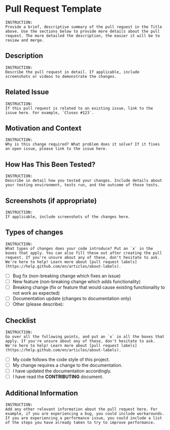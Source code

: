 # Pull Request Template

    INSTRUCTION: 
    Provide a brief, descriptive summary of the pull request in the Title above. Use the sections below to provide more details about the pull request. The more detailed the description, the easier it will be to review and merge.

## Description

    INSTRUCTION: 
    Describe the pull request in detail. If applicable, include screenshots or videos to demonstrate the changes.

## Related Issue

    INSTRUCTION: 
    If this pull request is related to an existing issue, link to the issue here. For example, `Closes #123`.

## Motivation and Context

    INSTRUCTION: 
    Why is this change required? What problem does it solve? If it fixes an open issue, please link to the issue here.

## How Has This Been Tested?

    INSTRUCTION: 
    Describe in detail how you tested your changes. Include details about your testing environment, tests run, and the outcome of those tests.

## Screenshots (if appropriate)

    INSTRUCTION: 
    If applicable, include screenshots of the changes here.

## Types of changes

    INSTRUCTION: 
    What types of changes does your code introduce? Put an `x` in the boxes that apply. You can also fill these out after creating the pull request. If you're unsure about any of these, don't hesitate to ask. We're here to help! Learn more about [pull request labels](https://help.github.com/en/articles/about-labels).

- [ ] Bug fix (non-breaking change which fixes an issue)
- [ ] New feature (non-breaking change which adds functionality)
- [ ] Breaking change (fix or feature that would cause existing functionality to not work as expected)
- [ ] Documentation update (changes to documentation only)
- [ ] Other (please describe):

## Checklist

    INSTRUCTION: 
    Go over all the following points, and put an `x` in all the boxes that apply. If you're unsure about any of these, don't hesitate to ask. We're here to help! Learn more about [pull request labels](https://help.github.com/en/articles/about-labels).

- [ ] My code follows the code style of this project.
- [ ] My change requires a change to the documentation.
- [ ] I have updated the documentation accordingly.
- [ ] I have read the **CONTRIBUTING** document.

## Additional Information

    INSTRUCTION: 
    Add any other relevant information about the pull request here. For example, if you are experiencing a bug, you could include workarounds. If you are experiencing a performance issue, you could include a list of the steps you have already taken to try to improve performance.
